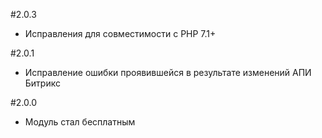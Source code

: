 #2.0.3

- Исправления для совместимости с PHP 7.1+

#2.0.1

- Исправление ошибки проявившейся в результате изменений АПИ Битрикс

#2.0.0

- Модуль стал бесплатным